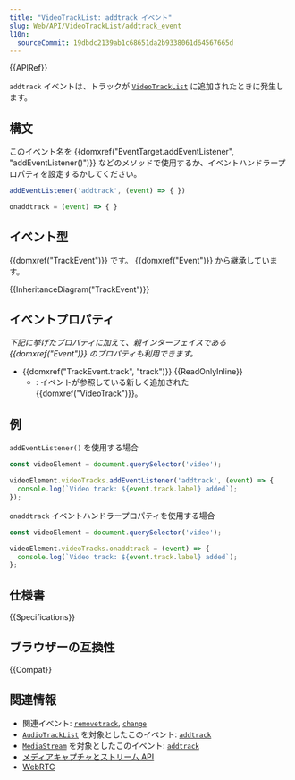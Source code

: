 ```yaml
---
title: "VideoTrackList: addtrack イベント"
slug: Web/API/VideoTrackList/addtrack_event
l10n:
  sourceCommit: 19dbdc2139ab1c68651da2b9338061d64567665d
---
```


{{APIRef}}

`addtrack` イベントは、トラックが [`VideoTrackList`](/ja/docs/Web/API/VideoTrackList) に追加されたときに発生します。

## 構文

このイベント名を {{domxref("EventTarget.addEventListener", "addEventListener()")}} などのメソッドで使用するか、イベントハンドラープロパティを設定するかしてください。

```js
addEventListener('addtrack', (event) => { })

onaddtrack = (event) => { }
```

## イベント型

{{domxref("TrackEvent")}} です。 {{domxref("Event")}} から継承しています。

{{InheritanceDiagram("TrackEvent")}}

## イベントプロパティ

_下記に挙げたプロパティに加えて、親インターフェイスである {{domxref("Event")}} のプロパティも利用できます。_

- {{domxref("TrackEvent.track", "track")}} {{ReadOnlyInline}}
  - : イベントが参照している新しく追加された {{domxref("VideoTrack")}}。

## 例

`addEventListener()` を使用する場合

```js
const videoElement = document.querySelector('video');

videoElement.videoTracks.addEventListener('addtrack', (event) => {
  console.log(`Video track: ${event.track.label} added`);
});
```

`onaddtrack` イベントハンドラープロパティを使用する場合

```js
const videoElement = document.querySelector('video');

videoElement.videoTracks.onaddtrack = (event) => {
  console.log(`Video track: ${event.track.label} added`);
};
```

## 仕様書

{{Specifications}}

## ブラウザーの互換性

{{Compat}}

## 関連情報

- 関連イベント: [`removetrack`](/ja/docs/Web/API/VideoTrackList/removetrack_event), [`change`](/ja/docs/Web/API/VideoTrackList/change_event)
- [`AudioTrackList`](/ja/docs/Web/API/AudioTrackList) を対象としたこのイベント: [`addtrack`](/ja/docs/Web/API/AudioTrackList/addtrack_event)
- [`MediaStream`](/ja/docs/Web/API/MediaStream) を対象としたこのイベント: [`addtrack`](/ja/docs/Web/API/MediaStream/addtrack_event)
- [メディアキャプチャとストリーム API](/ja/docs/Web/API/Media_Capture_and_Streams_API)
- [WebRTC](/ja/docs/Web/API/WebRTC_API)
